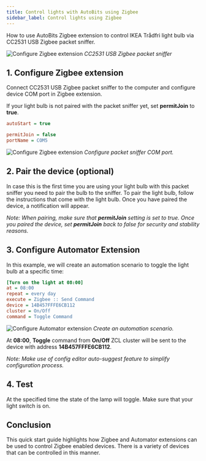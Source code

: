 ```yaml
---
title: Control lights with AutoBits using Zigbee
sidebar_label: Control lights using Zigbee
---
```


How to use AutoBits Zigbee extension to control IKEA Trådfri light bulb via CC2531 USB Zigbee packet sniffer.

![Configure Zigbee extension](/img/quickstart/CC2531.jpg)
*CC2531 USB Zigbee packet sniffer*

## 1. Configure Zigbee extension

Connect CC2531 USB Zigbee packet sniffer to the computer and configure device COM port in Zigbee extension.

If your light bulb is not paired with the packet sniffer yet, set **permitJoin** to **true**.

```ini
autoStart = true

permitJoin = false
portName = COM5
```

![Configure Zigbee extension](/img/quickstart/zigbee-configure-extension.png)
*Configure packet sniffer COM port.*

## 2. Pair the device (optional)

In case this is the first time you are using your light bulb with this packet sniffer you need to pair the bulb to the sniffer. To pair the light bulb, follow the instructions that come with the light bulb. Once you have paired the device, a notification will appear.

*Note: When pairing, make sure that **permitJoin** setting is set to true. Once you paired the device, set **permitJoin** back to false for security and stability reasons.*

## 3. Configure Automator Extension

In this example, we will create an automation scenario to toggle the light bulb at a specific time:

```ini
[Turn on the light at 08:00]
at = 08:00
repeat = every day
execute = Zigbee :: Send Command
device = 14B457FFFE6CB112
cluster = On/Off
command = Toggle Command
```

![Configure Automator extension](/img/quickstart/zigbee-configure-automator.png)
*Create an automation scenario.*

At **08:00**, **Toggle** command from **On/Off** ZCL cluster will be sent to the device with address **14B457FFFE6CB112**.

*Note: Make use of config editor auto-suggest feature to simplify configuration process.*

## 4. Test

At the specified time the state of the lamp will toggle. Make sure that your light switch is on.

## Conclusion

This quick start guide highlights how Zigbee and Automator extensions can be used to control Zigbee enabled devices. There is a variety of devices that can be controlled in this manner.
